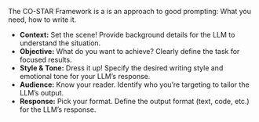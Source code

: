 The CO-STAR Framework is a is an approach to good prompting: What you need, how to write it.
- **Context:** Set the scene! Provide background details for the LLM to understand the situation.
- **Objective:** What do you want to achieve? Clearly define the task for focused results.
- **Style & Tone:** Dress it up! Specify the desired writing style and emotional tone for your LLM’s response.
- **Audience:** Know your reader. Identify who you’re targeting to tailor the LLM’s output.
- **Response:** Pick your format. Define the output format (text, code, etc.) for the LLM’s response.